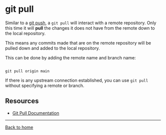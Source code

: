 # git pull

Similar to a [git push](./Push.md), a `git pull` will interact with a remote repository.
Only this time it will **pull** the changes it does not have from the remote down to the local repository.

This means any commits made that are on the remote repository will be pulled down and added to the local repository.

This can be done by adding the remote name and branch name:
```

git pull origin main
```

If there is any upstream connection established, you can use `git pull` without specifying a remote or branch.

## Resources

- [Git Pull Documentation](Https://git-scm.com/docs/git-pull)

---

[Back to home](../README.md)